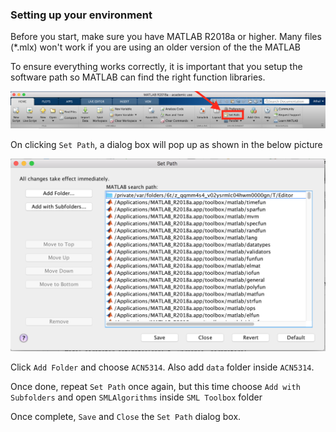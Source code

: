 ### Setting up your environment 

Before you start, make sure you have MATLAB R2018a or higher. Many files (*.mlx) won't work if you are using an older version of the the MATLAB 

To ensure everything works correctly, it is important that you setup the software path so MATLAB can find the right function libraries.

![](./misc/Toolbar.png)

On clicking `Set Path`, a dialog box will pop up as shown in the below picture 

![](./misc/dialog_box_for_folder.png)

Click `Add Folder` and choose `ACN5314`. Also add `data` folder inside  `ACN5314`.

Once done, repeat `Set Path` once again, but this time choose `Add with Subfolders` and open `SMLAlgorithms` inside `SML Toolbox` folder

Once complete, `Save` and `Close` the `Set Path` dialog box.
